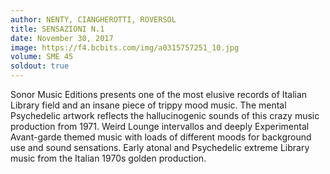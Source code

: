```yaml
---
author: NENTY, CIANGHEROTTI, ROVERSOL
title: SENSAZIONI N​.​1
date: November 30, 2017
image: https://f4.bcbits.com/img/a0315757251_10.jpg
volume: SME 45
soldout: true
---
```


Sonor Music Editions presents one of the most elusive records of Italian Library field and an insane piece of trippy mood music. The mental Psychedelic artwork reflects the hallucinogenic sounds of this crazy music production from 1971. Weird Lounge intervallos and deeply Experimental Avant-garde themed music with loads of different moods for background use and sound sensations. Early atonal and Psychedelic extreme Library music from the Italian 1970s golden production.

<script src='https://player.believe.fr/html5player/3614977874433/53f5dde7044c7-350.js' type='text/javascript'></script>
